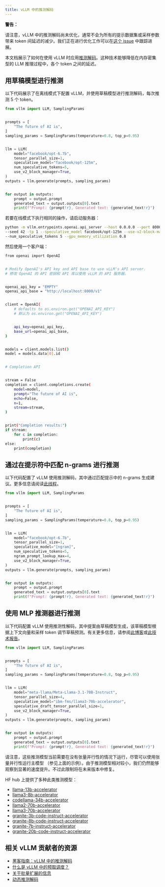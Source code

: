 ```yaml
---
title: vLLM 中的推测解码
---
```


**警告：**

请注意，vLLM 中的推测解码尚未优化，通常不会为所有的提示数据集或采样参数带来 token 间延迟的减少。我们正在进行优化工作可以在[这个 issue](https://github.com/vllm-project/vllm/issues/4630) 中跟踪进展。


本文档展示了如何在使用 vLLM 时应用[推测解码](https://x.com/karpathy/status/1697318534555336961)。这种技术能够降低在内存密集型的 LLM 推理过程中，各个 token 之间的延迟。


## 用草稿模型进行推测

以下代码展示了在离线模式下配置 vLLM，并使用草稿模型进行推测解码，每次推测 5 个 token。

```python
from vllm import LLM, SamplingParams


prompts = [
    "The future of AI is",
]
sampling_params = SamplingParams(temperature=0.8, top_p=0.95)


llm = LLM(
    model="facebook/opt-6.7b",
    tensor_parallel_size=1,
    speculative_model="facebook/opt-125m",
    num_speculative_tokens=5,
    use_v2_block_manager=True,
)
outputs = llm.generate(prompts, sampling_params)


for output in outputs:
    prompt = output.prompt
    generated_text = output.outputs[0].text
    print(f"Prompt: {prompt!r}, Generated text: {generated_text!r}")
```


若要在线模式下执行相同的操作，请启动服务器：

```bash
python -m vllm.entrypoints.openai.api_server --host 0.0.0.0 --port 8000 --model facebook/opt-6.7b \
--seed 42 -tp 1 --speculative_model facebook/opt-125m --use-v2-block-manager \
--num_speculative_tokens 5 --gpu_memory_utilization 0.8
```
然后使用一个客户端：
```bash
from openai import OpenAI


# Modify OpenAI's API key and API base to use vLLM's API server.
# 修改 OpenAI 的 API 密钥和 API 库以使用 vLLM 的 API 服务器。


openai_api_key = "EMPTY"
openai_api_base = "http://localhost:8000/v1"


client = OpenAI(
    # defaults to os.environ.get("OPENAI_API_KEY")
    # 默认为 os.environ.get("OPENAI_API_KEY")


    api_key=openai_api_key,
    base_url=openai_api_base,
)


models = client.models.list()
model = models.data[0].id


# Completion API


stream = False
completion = client.completions.create(
    model=model,
    prompt="The future of AI is",
    echo=False,
    n=1,
    stream=stream,
)


print("Completion results:")
if stream:
    for c in completion:
        print(c)
else:
    print(completion)
```


## 通过在提示符中匹配 n-grams 进行推测

以下代码配置了 vLLM 使用推测解码，其中通过匹配提示中的 n-grams 生成建议。更多信息请阅读[此线程](https://x.com/joao_gante/status/1747322413006643259)。

```python
from vllm import LLM, SamplingParams


prompts = [
    "The future of AI is",
]
sampling_params = SamplingParams(temperature=0.8, top_p=0.95)


llm = LLM(
    model="facebook/opt-6.7b",
    tensor_parallel_size=1,
    speculative_model="[ngram]",
    num_speculative_tokens=5,
    ngram_prompt_lookup_max=4,
    use_v2_block_manager=True,
)
outputs = llm.generate(prompts, sampling_params)


for output in outputs:
    prompt = output.prompt
    generated_text = output.outputs[0].text
    print(f"Prompt: {prompt!r}, Generated text: {generated_text!r}")
```


## 使用 MLP 推测器进行推测

以下代码配置 vLLM 使用推测性解码，其中提案由草稿模型生成，该草稿模型根据上下文向量和采样 token 调节草稿预测。有关更多信息，请参阅[此博客](https://pytorch.org/blog/hitchhikers-guide-speculative-decoding/)或[此技术报告](https://arxiv.org/abs/2404.19124)。

```python
from vllm import LLM, SamplingParams


prompts = [
    "The future of AI is",
]
sampling_params = SamplingParams(temperature=0.8, top_p=0.95)


llm = LLM(
    model="meta-llama/Meta-Llama-3.1-70B-Instruct",
    tensor_parallel_size=4,
    speculative_model="ibm-fms/llama3-70b-accelerator",
    speculative_draft_tensor_parallel_size=1,
    use_v2_block_manager=True,
)
outputs = llm.generate(prompts, sampling_params)


for output in outputs:
    prompt = output.prompt
    generated_text = output.outputs[0].text
    print(f"Prompt: {prompt!r}, Generated text: {generated_text!r}")
```


请注意，这些推测模型当前需要在没有张量并行性的情况下运行，尽管可以使用张量并行性运行主模型 （参见上面的示例）。由于推测模型相对较小，我们仍然能够观察到显著的速度提升。不过此限制将在未来版本中修复。


HF hub 上提供了多种此类推测模型：

* [llama-13b-accelerator](https://huggingface.co/ibm-fms/llama-13b-accelerator)
* [llama3-8b-accelerator](https://huggingface.co/ibm-fms/llama3-8b-accelerator)
* [codellama-34b-accelerator](https://huggingface.co/ibm-fms/codellama-34b-accelerator)
* [llama2-70b-accelerator](https://huggingface.co/ibm-fms/llama2-70b-accelerator)
* [llama3-70b-accelerator](https://huggingface.co/ibm-fms/llama3-70b-accelerator)
* [granite-3b-code-instruct-accelerator](https://huggingface.co/ibm-granite/granite-3b-code-instruct-accelerator)
* [granite-8b-code-instruct-accelerator](https://huggingface.co/ibm-granite/granite-8b-code-instruct-accelerator)
* [granite-7b-instruct-accelerator](https://huggingface.co/ibm-granite/granite-7b-instruct-accelerator)
* [granite-20b-code-instruct-accelerator](https://huggingface.co/ibm-granite/granite-20b-code-instruct-accelerator)


## 相关 vLLM 贡献者的资源

* [黑客指南：vLLM 中的推测解码](https://www.youtube.com/watch?v=9wNAgpX6z_4)
* [什么是 vLLM 中的预取调度？](https://docs.google.com/document/d/1Z9TvqzzBPnh5WHcRwjvK2UEeFeq5zMZb5mFE8jR0HCs/edit#heading=h.1fjfb0donq5a)
* [关于批量扩展的信息](https://docs.google.com/document/d/1T-JaS2T1NRfdP51qzqpyakoCXxSXTtORppiwaj5asxA/edit#heading=h.kk7dq05lc6q8)
* [动态推测解码](https://github.com/vllm-project/vllm/issues/4565)


